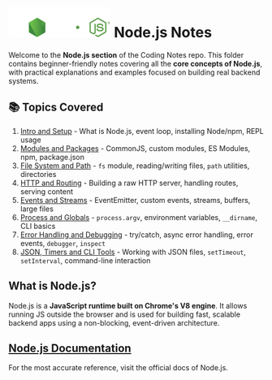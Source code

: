 # ![Node.js Logo](../assets/nodejs-logo.svg) Node.js Notes

Welcome to the **Node.js section** of the Coding Notes repo. This folder contains beginner-friendly notes covering all the **core concepts of Node.js**, with practical explanations and examples focused on building real backend systems.

## 📚 Topics Covered

1. [Intro and Setup](./01_Basics.md) - What is Node.js, event loop, installing Node/npm, REPL usage
2. [Modules and Packages](./02_Modules-and-Packages.md) - CommonJS, custom modules, ES Modules, npm, package.json
3. [File System and Path](./03_FileSystem-and-Path.md) - `fs` module, reading/writing files, `path` utilities, directories
4. [HTTP and Routing](./04_HTTP-and-Routing.md) - Building a raw HTTP server, handling routes, serving content
5. [Events and Streams](./05_Events-and-Streams.md) - EventEmitter, custom events, streams, buffers, large files
6. [Process and Globals](./06_Process-and-Globals.md) - `process.argv`, environment variables, `__dirname`, CLI basics
7. [Error Handling and Debugging](./07_Error-Handling-and-Debugging.md) - try/catch, async error handling, error events, `debugger`, `inspect`
8. [JSON, Timers and CLI Tools](./08_JSON-Timers-CLI.md) - Working with JSON files, `setTimeout`, `setInterval`, command-line interaction

## What is Node.js?

Node.js is a **JavaScript runtime built on Chrome's V8 engine**. It allows running JS outside the browser and is used for building fast, scalable backend apps using a non-blocking, event-driven architecture.

## [Node.js Documentation](https://nodejs.org/docs/latest/api/)

For the most accurate reference, visit the official docs of Node.js.
